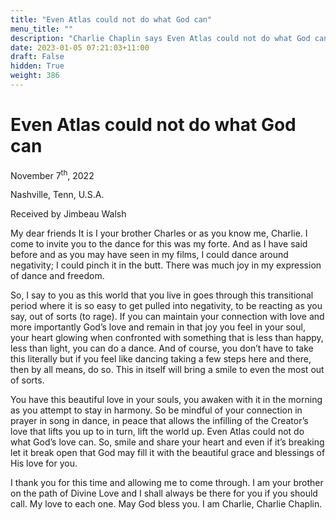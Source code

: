 ```yaml
---
title: "Even Atlas could not do what God can"
menu_title: ""
description: "Charlie Chaplin says Even Atlas could not do what God can"
date: 2023-01-05 07:21:03+11:00
draft: False
hidden: True
weight: 386
---
```

# Even Atlas could not do what God can 

November 7<sup>th</sup>, 2022

Nashville, Tenn, U.S.A.

Received by Jimbeau Walsh  



My dear friends It is I your brother Charles or as you know me, Charlie. I come to invite you to the dance for this was my forte. And as I have said before and as you may have seen in my films, I could dance around negativity; I could pinch it in the butt. There was much joy in my expression of dance and freedom. 

So, I say to you as this world that you live in goes through this transitional period where it is so easy to get pulled into negativity, to be reacting as you say, out of sorts (to rage). If you can maintain your connection with love and more importantly God’s love and remain in that joy you feel in your soul, your heart glowing when confronted with something that is less than happy, less than light, you can do a dance. And of course, you don’t have to take this literally but if you feel like dancing taking a few steps here and there, then by all means, do so. This in itself will bring a smile to even the most out of sorts.
 
You have this beautiful love in your souls, you awaken with it in the morning as you attempt to stay in harmony. So be mindful of your connection in prayer in song in dance, in peace that allows the infilling of the Creator’s love that lifts you up to in turn, lift the world up. Even Atlas could not  do what God’s love can. So, smile and share your heart and  even if it’s breaking let it break open that God may fill it with the beautiful grace and blessings of His love for you. 

I thank you for this time and allowing me to come through. I am your brother on the path of Divine Love and I shall always be there for you if you should call. My love to each one. May God bless you. I am Charlie, Charlie Chaplin. 
